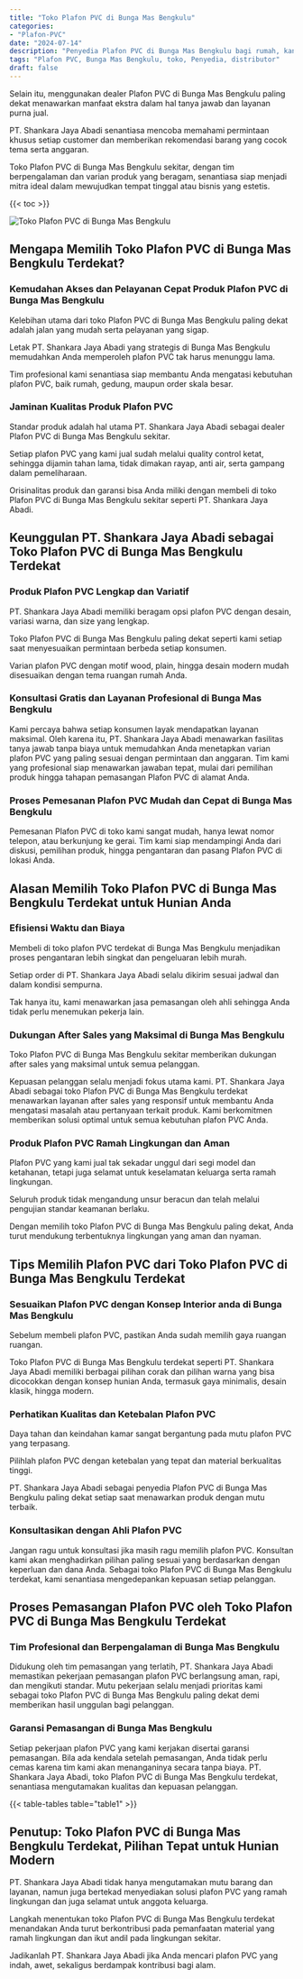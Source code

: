 ```yaml
---
title: "Toko Plafon PVC di Bunga Mas Bengkulu"
categories: 
- "Plafon-PVC"
date: "2024-07-14"
description: "Penyedia Plafon PVC di Bunga Mas Bengkulu bagi rumah, kantor, serta ritel. Produk berkualitas, variasi motif, variasi warna elegan, beserta jasa instalasi dikerjakan oleh tim berpengalaman dan jaminan resmi!|Jasa penjualan Plafon PVC di Bunga Mas Bengkulu bagi keperluan hunian, kantor, maupun gerai, beserta material terbaik dan instalasi oleh tenaga ahli berpengalaman serta jaminan resmi.|Solusi Plafon PVC di Bunga Mas Bengkulu yang andal bagi tempat tinggal, office, serta ritel, dengan produk unggulan dan instalasi ditangani oleh tim profesional dan garansi resmi.|Penjualan Plafon PVC di Bunga Mas Bengkulu untuk hunian, perkantoran, serta toko, beserta produk berkualitas dan instalasi ditangani oleh teknisi berpengalaman, dilengkapi dengan garansi resmi.}"
tags: "Plafon PVC, Bunga Mas Bengkulu, toko, Penyedia, distributor"
draft: false
---
```


Selain itu, menggunakan dealer Plafon PVC di Bunga Mas Bengkulu paling dekat menawarkan manfaat ekstra dalam hal tanya jawab dan layanan purna jual.

PT. Shankara Jaya Abadi senantiasa mencoba memahami permintaan khusus setiap customer dan memberikan rekomendasi barang yang cocok tema serta anggaran.

Toko Plafon PVC di Bunga Mas Bengkulu sekitar, dengan tim berpengalaman dan varian produk yang beragam, senantiasa siap menjadi mitra ideal dalam mewujudkan tempat tinggal atau bisnis yang estetis.

{{< toc >}}

![Toko Plafon PVC di Bunga Mas Bengkulu](/images/Plafon-PVC/Toko-Plafon-PVC-di-Bunga-Mas-Bengkulu.png)


## Mengapa Memilih Toko Plafon PVC di Bunga Mas Bengkulu Terdekat?

### Kemudahan Akses dan Pelayanan Cepat Produk Plafon PVC di Bunga Mas Bengkulu

Kelebihan utama dari toko Plafon PVC di Bunga Mas Bengkulu paling dekat adalah jalan yang mudah serta pelayanan yang sigap.

Letak PT. Shankara Jaya Abadi yang strategis di Bunga Mas Bengkulu memudahkan Anda memperoleh plafon PVC tak harus menunggu lama.

Tim profesional kami senantiasa siap membantu Anda mengatasi kebutuhan plafon PVC, baik rumah, gedung, maupun order skala besar.

### Jaminan Kualitas Produk Plafon PVC

Standar produk adalah hal utama PT. Shankara Jaya Abadi sebagai dealer Plafon PVC di Bunga Mas Bengkulu sekitar.

Setiap plafon PVC yang kami jual sudah melalui quality control ketat, sehingga dijamin tahan lama, tidak dimakan rayap, anti air, serta gampang dalam pemeliharaan.

Orisinalitas produk dan garansi bisa Anda miliki dengan membeli di toko Plafon PVC di Bunga Mas Bengkulu sekitar seperti PT. Shankara Jaya Abadi.

## Keunggulan PT. Shankara Jaya Abadi sebagai Toko Plafon PVC di Bunga Mas Bengkulu Terdekat

### Produk Plafon PVC Lengkap dan Variatif

PT. Shankara Jaya Abadi memiliki beragam opsi plafon PVC dengan desain, variasi warna, dan size yang lengkap.

Toko Plafon PVC di Bunga Mas Bengkulu paling dekat seperti kami setiap saat menyesuaikan permintaan berbeda setiap konsumen.

Varian plafon PVC dengan motif wood, plain, hingga desain modern mudah disesuaikan dengan tema ruangan rumah Anda.

### Konsultasi Gratis dan Layanan Profesional di Bunga Mas Bengkulu

Kami percaya bahwa setiap konsumen layak mendapatkan layanan maksimal. Oleh karena itu, PT. Shankara Jaya Abadi menawarkan fasilitas tanya jawab tanpa biaya untuk memudahkan Anda menetapkan varian plafon PVC yang paling sesuai dengan permintaan dan anggaran. Tim kami yang profesional siap menawarkan jawaban tepat, mulai dari pemilihan produk hingga tahapan pemasangan Plafon PVC di alamat Anda.

### Proses Pemesanan Plafon PVC Mudah dan Cepat di Bunga Mas Bengkulu

Pemesanan Plafon PVC di toko kami sangat mudah, hanya lewat nomor telepon, atau berkunjung ke gerai. Tim kami siap mendampingi Anda dari diskusi, pemilihan produk, hingga pengantaran dan pasang Plafon PVC di lokasi Anda.

## Alasan Memilih Toko Plafon PVC di Bunga Mas Bengkulu Terdekat untuk Hunian Anda

### Efisiensi Waktu dan Biaya

Membeli di toko plafon PVC terdekat di Bunga Mas Bengkulu menjadikan proses pengantaran lebih singkat dan pengeluaran lebih murah.

Setiap order di PT. Shankara Jaya Abadi selalu dikirim sesuai jadwal dan dalam kondisi sempurna.

Tak hanya itu, kami menawarkan jasa pemasangan oleh ahli sehingga Anda tidak perlu menemukan pekerja lain.

### Dukungan After Sales yang Maksimal di Bunga Mas Bengkulu

Toko Plafon PVC di Bunga Mas Bengkulu sekitar memberikan dukungan after sales yang maksimal untuk semua pelanggan.

Kepuasan pelanggan selalu menjadi fokus utama kami. PT. Shankara Jaya Abadi sebagai toko Plafon PVC di Bunga Mas Bengkulu terdekat menawarkan layanan after sales yang responsif untuk membantu Anda mengatasi masalah atau pertanyaan terkait produk. Kami berkomitmen memberikan solusi optimal untuk semua kebutuhan plafon PVC Anda.

### Produk Plafon PVC Ramah Lingkungan dan Aman

Plafon PVC yang kami jual tak sekadar unggul dari segi model dan ketahanan, tetapi juga selamat untuk keselamatan keluarga serta ramah lingkungan.

Seluruh produk tidak mengandung unsur beracun dan telah melalui pengujian standar keamanan berlaku.

Dengan memilih toko Plafon PVC di Bunga Mas Bengkulu paling dekat, Anda turut mendukung terbentuknya lingkungan yang aman dan nyaman.

## Tips Memilih Plafon PVC dari Toko Plafon PVC di Bunga Mas Bengkulu Terdekat

### Sesuaikan Plafon PVC dengan Konsep Interior anda di Bunga Mas Bengkulu

Sebelum membeli plafon PVC, pastikan Anda sudah memilih gaya ruangan ruangan.

Toko Plafon PVC di Bunga Mas Bengkulu terdekat seperti PT. Shankara Jaya Abadi memiliki berbagai pilihan corak dan pilihan warna yang bisa dicocokkan dengan konsep hunian Anda, termasuk gaya minimalis, desain klasik, hingga modern.

### Perhatikan Kualitas dan Ketebalan Plafon PVC

Daya tahan dan keindahan kamar sangat bergantung pada mutu plafon PVC yang terpasang.

Pilihlah plafon PVC dengan ketebalan yang tepat dan material berkualitas tinggi.

PT. Shankara Jaya Abadi sebagai penyedia Plafon PVC di Bunga Mas Bengkulu paling dekat setiap saat menawarkan produk dengan mutu terbaik.

### Konsultasikan dengan Ahli Plafon PVC

Jangan ragu untuk konsultasi jika masih ragu memilih plafon PVC. Konsultan kami akan menghadirkan pilihan paling sesuai yang berdasarkan dengan keperluan dan dana Anda. Sebagai toko Plafon PVC di Bunga Mas Bengkulu terdekat, kami senantiasa mengedepankan kepuasan setiap pelanggan.

## Proses Pemasangan Plafon PVC oleh Toko Plafon PVC di Bunga Mas Bengkulu Terdekat

### Tim Profesional dan Berpengalaman di Bunga Mas Bengkulu

Didukung oleh tim pemasangan yang terlatih, PT. Shankara Jaya Abadi memastikan pekerjaan pemasangan plafon PVC berlangsung aman, rapi, dan mengikuti standar. Mutu pekerjaan selalu menjadi prioritas kami sebagai toko Plafon PVC di Bunga Mas Bengkulu paling dekat demi memberikan hasil unggulan bagi pelanggan.

### Garansi Pemasangan di Bunga Mas Bengkulu

Setiap pekerjaan plafon PVC yang kami kerjakan disertai garansi pemasangan. Bila ada kendala setelah pemasangan, Anda tidak perlu cemas karena tim kami akan menanganinya secara tanpa biaya. PT. Shankara Jaya Abadi, toko Plafon PVC di Bunga Mas Bengkulu terdekat, senantiasa mengutamakan kualitas dan kepuasan pelanggan.

{{< table-tables table="table1" >}}

## Penutup: Toko Plafon PVC di Bunga Mas Bengkulu Terdekat, Pilihan Tepat untuk Hunian Modern

PT. Shankara Jaya Abadi tidak hanya mengutamakan mutu barang dan layanan, namun juga bertekad menyediakan solusi plafon PVC yang ramah lingkungan dan juga selamat untuk anggota keluarga.

Langkah menentukan toko Plafon PVC di Bunga Mas Bengkulu terdekat menandakan Anda turut berkontribusi pada pemanfaatan material yang ramah lingkungan dan ikut andil pada lingkungan sekitar.

Jadikanlah PT. Shankara Jaya Abadi jika Anda mencari plafon PVC yang indah, awet, sekaligus berdampak kontribusi bagi alam.